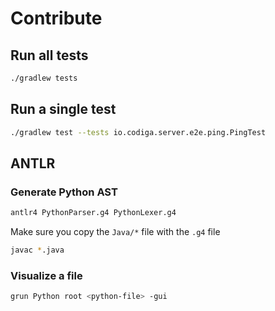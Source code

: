 # Contribute

## Run all tests

```bash
./gradlew tests
```

## Run a single test

```bash
./gradlew test --tests io.codiga.server.e2e.ping.PingTest
```

## ANTLR

### Generate Python AST

```bash
antlr4 PythonParser.g4 PythonLexer.g4
```

Make sure you copy the `Java/*` file with the `.g4` file

```bash
javac *.java
```

### Visualize a file

```bash
grun Python root <python-file> -gui
```